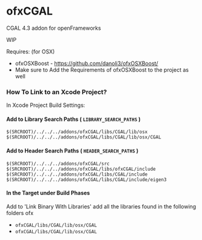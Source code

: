 ofxCGAL
=======

CGAL 4.3 addon for openFrameworks

WIP

Requires: (for OSX)

- ofxOSXBoost - https://github.com/danoli3/ofxOSXBoost/ 
- Make sure to Add the Requirements of ofxOSXBoost to the project as well


### How To Link to an Xcode Project?

In Xcode Project Build Settings:

#### Add to Library Search Paths ( ```LIBRARY_SEARCH_PATHS``` )

``` $(SRCROOT)/../../../addons/ofxCGAL/libs/CGAL/lib/osx ```
``` $(SRCROOT)/../../../addons/ofxCGAL/libs/CGAL/lib/osx/CGAL ```



#### Add to Header Search Paths ( ```HEADER_SEARCH_PATHS``` )

``` $(SRCROOT)/../../../addons/ofxCGAL/src ```
``` $(SRCROOT)/../../../addons/ofxCGAL/libs/ofxCGAL/include ```
``` $(SRCROOT)/../../../addons/ofxCGAL/libs/CGAL/include ```
``` $(SRCROOT)/../../../addons/ofxCGAL/libs/CGAL/include/eigen3 ```


#### In the Target under Build Phases

Add to 'Link Binary With Libraries' add all the libraries found in the following folders ofx

- ```ofxCGAL/libs/CGAL/lib/osx/CGAL```
- ```ofxCGAL/libs/CGAL/lib/osx/CGAL```




